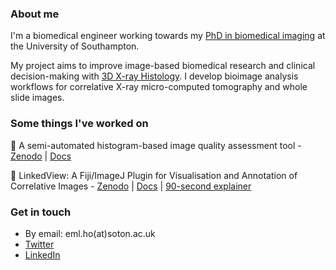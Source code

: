 ### About me

I'm a biomedical engineer working towards my [PhD in biomedical imaging](https://www.southampton.ac.uk/engineering/postgraduate/research_students/emlh1n13.page) at the University of Southampton.

My project aims to improve image-based biomedical research and clinical decision-making with [3D X-ray Histology](https://www.southampton.ac.uk/muvis/xrh/index.page). I develop bioimage analysis workflows for correlative X-ray micro-computed tomography and whole slide images. 

### Some things I've worked on

🔬 A semi-automated histogram-based image quality assessment tool - [Zenodo](https://doi.org/10.5281/zenodo.3688733) | [Docs](https://gmm-image-quality.readthedocs.io/en/latest/?badge=latest)

🔬 LinkedView: A Fiji/ImageJ Plugin for Visualisation and Annotation of Correlative Images - [Zenodo](https://doi.org/10.5281/zenodo.3996281) | [Docs](https://elainehoml.github.io/LinkedView/) | [90-second explainer](https://www.youtube.com/watch?v=gda6b5SrOvg&feature=youtu.be&t=1144&ab_channel=ToScAInternational)

### Get in touch

- By email: eml.ho(at)soton.ac.uk
- [Twitter](https://twitter.com/elainehoml)
- [LinkedIn](https://www.linkedin.com/in/elainehoml/)
